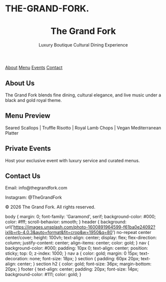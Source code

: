 # THE-GRAND-FORK.
<!DOCTYPE html>
<html lang="en">
<head>
  <meta charset="UTF-8" />
  <meta name="viewport" content="width=device-width, initial-scale=1.0"/>
  <title>The Grand Fork</title>
  <link rel="stylesheet" href="style.css">
</head>
<body>
  <header>
    <h1>The Grand Fork</h1>
    <p>Luxury Boutique Cultural Dining Experience</p>
  </header>

  <nav>
    <a href="#about">About</a>
    <a href="#menu">Menu</a>
    <a href="#events">Events</a>
    <a href="#contact">Contact</a>
  </nav>

  <section id="about">
    <h2>About Us</h2>
    <p>The Grand Fork blends fine dining, cultural elegance, and live music under a black and gold royal theme.</p>
  </section>

  <section id="menu">
    <h2>Menu Preview</h2>
    <p>Seared Scallops | Truffle Risotto | Royal Lamb Chops | Vegan Mediterranean Platter</p>
  </section>

  <section id="events">
    <h2>Private Events</h2>
    <p>Host your exclusive event with luxury service and curated menus.</p>
  </section>

  <section id="contact">
    <h2>Contact Us</h2>
    <p>Email: info@thegrandfork.com</p>
    <p>Instagram: @TheGrandFork</p>
  </section>

  <footer>
    <p>&copy; 2026 The Grand Fork. All rights reserved.</p>
  </footer>
</body>
</html>

body {
  margin: 0;
  font-family: 'Garamond', serif;
  background-color: #000;
  color: #fff;
  scroll-behavior: smooth;
}
header {
  background: url('https://images.unsplash.com/photo-1600891964599-f61ba0e24092?ixlib=rb-4.0.3&auto=format&fit=crop&w=1950&q=80') no-repeat center center/cover;
  height: 100vh;
  text-align: center;
  display: flex;
  flex-direction: column;
  justify-content: center;
  align-items: center;
  color: gold;
}
nav {
  background-color: #000;
  padding: 10px 0;
  text-align: center;
  position: sticky;
  top: 0;
  z-index: 1000;
}
nav a {
  color: gold;
  margin: 0 15px;
  text-decoration: none;
  font-size: 18px;
}
section {
  padding: 60px 20px;
  text-align: center;
}
section h2 {
  color: gold;
  font-size: 36px;
  margin-bottom: 20px;
}
footer {
  text-align: center;
  padding: 20px;
  font-size: 14px;
  background-color: #111;
  color: gold;
}
